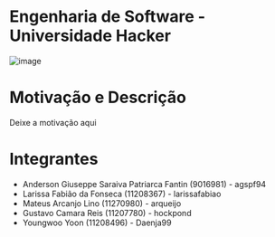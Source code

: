 # Engenharia de Software - Universidade Hacker
![image](https://app.travis-ci.com/agspf94/es-universidade-hacker.svg?branch=master)

# Motivação e Descrição
Deixe a motivação aqui

# Integrantes
- Anderson Giuseppe Saraiva Patriarca Fantin (9016981) - agspf94
- Larissa Fabião da Fonseca (11208367) - larissafabiao
- Mateus Arcanjo Lino (11270980) - arqueijo
- Gustavo Camara Reis (11207780) - hockpond
- Youngwoo Yoon (11208496) - Daenja99
